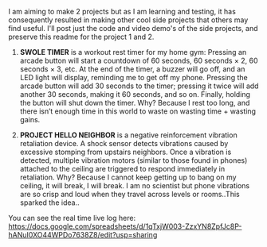 I am aiming to make 2 projects but as I am learning and testing, it has consequently resulted in making other cool side projects that others may find useful. I'll post just the code and video demo's of the side projects, and preserve this readme for the project 1 and 2.

1. **SWOLE TIMER** is a workout rest timer for my home gym: Pressing an arcade button will start a countdown of 60 seconds, 60 seconds × 2, 60 seconds × 3, etc. At the end of the timer, a buzzer will go off, and an LED light will display, reminding me to get off my phone. Pressing the arcade button will add 30 seconds to the timer; pressing it twice will add another 30 seconds, making it 60 seconds, and so on. Finally, holding the button will shut down the timer.
Why? Because I rest too long, and there isn’t enough time in this world to waste on wasting time + wasting gains.

2. **PROJECT HELLO NEIGHBOR** is a negative reinforcement vibration retaliation device. A shock sensor detects vibrations caused by excessive stomping from upstairs neighbors. Once a vibration is detected, multiple vibration motors (similar to those found in phones) attached to the ceiling are triggered to respond immediately in retaliation.
Why? Because I cannot keep getting up to bang on my ceiling, it will break, I will break. I am no scientist but phone vibrations are so crisp and loud when they travel across levels or rooms..This sparked the idea..

You can see the real time live log here: https://docs.google.com/spreadsheets/d/1qTxjW003-ZzxYN8ZpfJc8P-hANuI0XO44WPDo7638Z8/edit?usp=sharing
